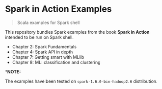 # Spark in Action Examples
> Scala examples for Spark shell

This repository bundles Spark examples from the book **Spark in Action** intended to be run on Spark shell.
+ Chapter 2: Spark Fundamentals
+ Chapter 4: Spark API in depth
+ Chapter 7: Getting smart with MLlib
+ Chapter 8: ML: classification and clustering

***NOTE:**

The examples have been tested on `spark-1.6.0-bin-hadoop2.6` distribution.
